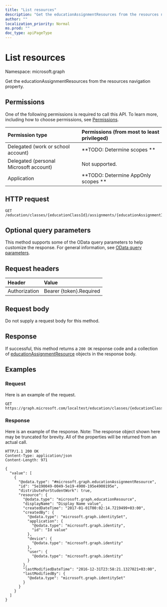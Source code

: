 ```yaml
---
title: "List resources"
description: "Get the educationAssignmentResources from the resources navigation property."
author: ""
localization_priority: Normal
ms.prod: ""
doc_type: apiPageType
---
```


# List resources

Namespace: microsoft.graph

Get the educationAssignmentResources from the resources navigation property.

## Permissions
One of the following permissions is required to call this API. To learn more, including how to choose permissions, see [Permissions](/concepts/permissions-reference.md).

|Permission type|Permissions (from most to least privileged)|
|:---|:---|
|Delegated (work or school account)|**TODO: Determine scopes **|
|Delegated (personal Microsoft account)|Not supported.|
|Application|**TODO: Determine AppOnly scopes **|

## HTTP request
<!-- {
  "blockType": "ignored"
}
-->
``` http
GET /education/classes/{educationClassId}/assignments/{educationAssignmentId}/resources
```

## Optional query parameters
This method supports some of the OData query parameters to help customize the response. For general information, see [OData query parameters](/graph/query-parameters).

## Request headers
|Header|Value|
|:---|:---|
|Authorization|Bearer {token}.Required|

## Request body
Do not supply a request body for this method.

## Response
If successful, this method returns a `200 OK` response code and a collection of [educationAssignmentResource](../resources/educationassignmentresource.md) objects in the response body.

## Examples

### Request
Here is an example of the request.
<!-- {
  "blockType": "request",
  "name": "get_educationassignmentresource"
}
-->
``` http
GET https://graph.microsoft.com/localtest/education/classes/{educationClassId}/assignments/{educationAssignmentId}/resources
```

### Response
Here is an example of the response. Note: The response object shown here may be truncated for brevity. All of the properties will be returned from an actual call.
<!-- {
  "blockType": "response",
  "truncated": true,
  "@odata.type": "collection(microsoft.graph.educationassignmentresource)"
}
-->
``` http
HTTP/1.1 200 OK
Content-Type: application/json
Content-Length: 971

{
  "value": [
    {
      "@odata.type": "#microsoft.graph.educationAssignmentResource",
      "id": "5e190049-0049-5e19-4900-195e4900195e",
      "distributeForStudentWork": true,
      "resource": {
        "@odata.type": "microsoft.graph.educationResource",
        "displayName": "Display Name value",
        "createdDateTime": "2017-01-01T00:02:14.7219499+03:00",
        "createdBy": {
          "@odata.type": "microsoft.graph.identitySet",
          "application": {
            "@odata.type": "microsoft.graph.identity",
            "id": "Id value"
          },
          "device": {
            "@odata.type": "microsoft.graph.identity"
          },
          "user": {
            "@odata.type": "microsoft.graph.identity"
          }
        },
        "lastModifiedDateTime": "2016-12-31T23:58:21.1327021+03:00",
        "lastModifiedBy": {
          "@odata.type": "microsoft.graph.identitySet"
        }
      }
    }
  ]
}
```

